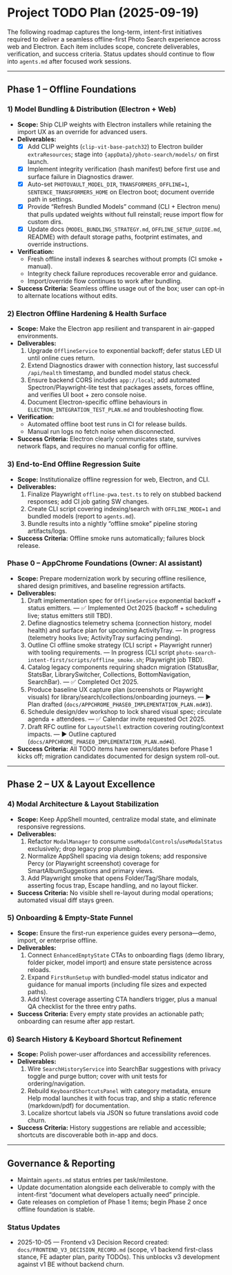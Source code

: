 # Project TODO Plan (2025-09-19)

The following roadmap captures the long-term, intent-first initiatives required to deliver a seamless offline-first Photo Search experience across web and Electron. Each item includes scope, concrete deliverables, verification, and success criteria. Status updates should continue to flow into `agents.md` after focused work sessions.

---

## Phase 1 – Offline Foundations

### 1) Model Bundling & Distribution (Electron + Web)
- **Scope:** Ship CLIP weights with Electron installers while retaining the import UX as an override for advanced users.
- **Deliverables:**
  - [x] Add CLIP weights (`clip-vit-base-patch32`) to Electron builder `extraResources`; stage into `{appData}/photo-search/models/` on first launch.
  - [x] Implement integrity verification (hash manifest) before first use and surface failure in Diagnostics drawer.
  - [x] Auto-set `PHOTOVAULT_MODEL_DIR`, `TRANSFORMERS_OFFLINE=1`, `SENTENCE_TRANSFORMERS_HOME` on Electron boot; document override path in settings.
  - [x] Provide “Refresh Bundled Models” command (CLI + Electron menu) that pulls updated weights without full reinstall; reuse import flow for custom dirs.
  - [x] Update docs (`MODEL_BUNDLING_STRATEGY.md`, `OFFLINE_SETUP_GUIDE.md`, README) with default storage paths, footprint estimates, and override instructions.
- **Verification:**
  - Fresh offline install indexes & searches without prompts (CI smoke + manual).
  - Integrity check failure reproduces recoverable error and guidance.
  - Import/override flow continues to work after bundling.
- **Success Criteria:** Seamless offline usage out of the box; user can opt-in to alternate locations without edits.

### 2) Electron Offline Hardening & Health Surface
- **Scope:** Make the Electron app resilient and transparent in air-gapped environments.
- **Deliverables:**
  1. Upgrade `OfflineService` to exponential backoff; defer status LED UI until online cues return.
  2. Extend Diagnostics drawer with connection history, last successful `/api/health` timestamp, and bundled model status check.
  3. Ensure backend CORS includes `app://local`; add automated Spectron/Playwright-lite test that packages assets, forces offline, and verifies UI boot + zero console noise.
  4. Document Electron-specific offline behaviours in `ELECTRON_INTEGRATION_TEST_PLAN.md` and troubleshooting flow.
- **Verification:**
  - Automated offline boot test runs in CI for release builds.
  - Manual run logs no fetch noise when disconnected.
- **Success Criteria:** Electron clearly communicates state, survives network flaps, and requires no manual config for offline.

### 3) End-to-End Offline Regression Suite
- **Scope:** Institutionalize offline regression for web, Electron, and CLI.
- **Deliverables:**
  1. Finalize Playwright `offline-pwa.test.ts` to rely on stubbed backend responses; add CI job gating SW changes.
  2. Create CLI script covering indexing/search with `OFFLINE_MODE=1` and bundled models (report to `agents.md`).
  3. Bundle results into a nightly “offline smoke” pipeline storing artifacts/logs.
- **Success Criteria:** Offline smoke runs automatically; failures block release.

### Phase 0 – AppChrome Foundations (Owner: AI assistant)
- **Scope:** Prepare modernization work by securing offline resilience, shared design primitives, and baseline regression artifacts.
- **Deliverables:**
  1. Draft implementation spec for `OfflineService` exponential backoff + status emitters. — ✅ Implemented Oct 2025 (backoff + scheduling live; status emitters still TBD).
  2. Define diagnostics telemetry schema (connection history, model health) and surface plan for upcoming ActivityTray. — In progress (telemetry hooks live; ActivityTray surfacing pending).
  3. Outline CI offline smoke strategy (CLI script + Playwright runner) with tooling requirements. — In progress (CLI script `photo-search-intent-first/scripts/offline_smoke.sh`; Playwright job TBD).
  4. Catalog legacy components requiring shadcn migration (StatusBar, StatsBar, LibrarySwitcher, Collections, BottomNavigation, SearchBar). — ✅ Completed Oct 2025.
  5. Produce baseline UX capture plan (screenshots or Playwright visuals) for library/search/collections/onboarding journeys. — ▶️ Plan drafted (`docs/APPCHROME_PHASE0_IMPLEMENTATION_PLAN.md#3`).
  6. Schedule design/dev workshop to lock shared visual spec; circulate agenda + attendees. — ✅ Calendar invite requested Oct 2025.
  7. Draft RFC outline for `LayoutShell` extraction covering routing/context impacts. — ▶️ Outline captured (`docs/APPCHROME_PHASE0_IMPLEMENTATION_PLAN.md#4`).
- **Success Criteria:** All TODO items have owners/dates before Phase 1 kicks off; migration candidates documented for design system roll-out.

---

## Phase 2 – UX & Layout Excellence

### 4) Modal Architecture & Layout Stabilization
- **Scope:** Keep AppShell mounted, centralize modal state, and eliminate responsive regressions.
- **Deliverables:**
  1. Refactor `ModalManager` to consume `useModalControls`/`useModalStatus` exclusively; drop legacy prop plumbing.
  2. Normalize AppShell spacing via design tokens; add responsive Percy (or Playwright screenshot) coverage for SmartAlbumSuggestions and primary views.
  3. Add Playwright smoke that opens Folder/Tag/Share modals, asserting focus trap, Escape handling, and no layout flicker.
- **Success Criteria:** No visible shell re-layout during modal operations; automated visual diff stays green.

### 5) Onboarding & Empty-State Funnel
- **Scope:** Ensure the first-run experience guides every persona—demo, import, or enterprise offline.
- **Deliverables:**
  1. Connect `EnhancedEmptyState` CTAs to onboarding flags (demo library, folder picker, model import) and ensure state persistence across reloads.
  2. Expand `FirstRunSetup` with bundled-model status indicator and guidance for manual imports (including file sizes and expected paths).
  3. Add Vitest coverage asserting CTA handlers trigger, plus a manual QA checklist for the three entry paths.
- **Success Criteria:** Every empty state provides an actionable path; onboarding can resume after app restart.

### 6) Search History & Keyboard Shortcut Refinement
- **Scope:** Polish power-user affordances and accessibility references.
- **Deliverables:**
  1. Wire `SearchHistoryService` into SearchBar suggestions with privacy toggle and purge button; cover with unit tests for ordering/navigation.
  2. Rebuild `KeyboardShortcutsPanel` with category metadata, ensure Help modal launches it with focus trap, and ship a static reference (markdown/pdf) for documentation.
  3. Localize shortcut labels via JSON so future translations avoid code churn.
- **Success Criteria:** History suggestions are reliable and accessible; shortcuts are discoverable both in-app and docs.

---

## Governance & Reporting
- Maintain `agents.md` status entries per task/milestone.
- Update documentation alongside each deliverable to comply with the intent-first “document what developers actually need” principle.
- Gate releases on completion of Phase 1 items; begin Phase 2 once offline foundation is stable.


### Status Updates

- 2025-10-05 — Frontend v3 Decision Record created: `docs/FRONTEND_V3_DECISION_RECORD.md` (scope, v1 backend first-class stance, FE adapter plan, parity TODOs). This unblocks v3 development against v1 BE without backend churn.
